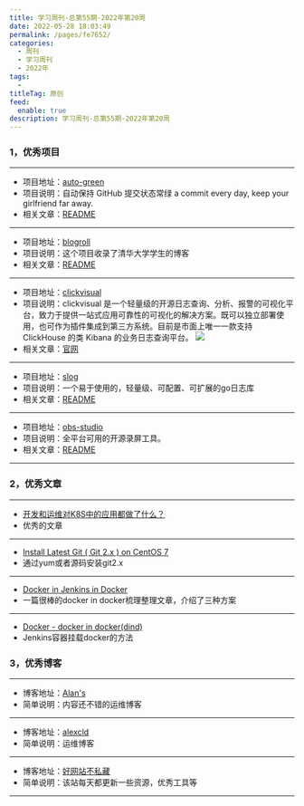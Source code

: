 ```yaml
---
title: 学习周刊-总第55期-2022年第20周
date: 2022-05-28 18:03:49
permalink: /pages/fe7652/
categories:
  - 周刊
  - 学习周刊
  - 2022年
tags:
  -
titleTag: 原创
feed:
  enable: true
description: 学习周刊-总第55期-2022年第20周
---
```



### 1，优秀项目

---
- 项目地址：[auto-green](https://github.com/justjavac/auto-green)
- 项目说明：自动保持 GitHub 提交状态常绿 a commit every day, keep your girlfriend far away.
- 相关文章：[README](https://github.com/justjavac/auto-green#readme)
---
- 项目地址：[blogroll](https://github.com/tuna/blogroll)
- 项目说明：这个项目收录了清华大学学生的博客
- 相关文章：[README](https://github.com/tuna/blogroll#readme)
---
- 项目地址：[clickvisual](https://github.com/clickvisual/clickvisual)
- 项目说明：clickvisual 是一个轻量级的开源日志查询、分析、报警的可视化平台，致力于提供一站式应用可靠性的可视化的解决方案。既可以独立部署使用，也可作为插件集成到第三方系统。目前是市面上唯一一款支持 ClickHouse 的类 Kibana 的业务日志查询平台。
  ![](http://t.eryajf.net/imgs/2022/05/3f91cdfe2a5e2ec8.webp)
- 相关文章：[官网](https://clickvisual.gocn.vip/)
---
- 项目地址：[slog](https://github.com/gookit/slog)
- 项目说明：一个易于使用的，轻量级、可配置、可扩展的go日志库
- 相关文章：[README](https://github.com/gookit/slog/blob/master/README.zh-CN.md)
---
- 项目地址：[obs-studio](https://github.com/obsproject/obs-studio)
- 项目说明：全平台可用的开源录屏工具。
- 相关文章：[README](https://github.com/obsproject/obs-studio#readme)
---

### 2，优秀文章

---
- [开发和运维对K8S中的应用都做了什么？](https://www.coolops.cn/archives/kai-fa-he-yun-wei-dui-k8s-zhong-de-ying-yong-dou-zuo-le-shen-me-#%E8%BF%90%E7%BB%B4%E4%BE%A7)
- 优秀的文章
---
- [Install Latest Git ( Git 2.x ) on CentOS 7](https://computingforgeeks.com/how-to-install-latest-version-of-git-git-2-x-on-centos-7/)
- 通过yum或者源码安装git2.x
---
- [Docker in Jenkins in Docker](https://www.tiuweehan.com/blog/2020-09-10-docker-in-jenkins-in-docker/)
- 一篇很棒的docker in docker梳理整理文章，介绍了三种方案
---
- [Docker - docker in docker(dind)](https://www.cnblogs.com/anliven/p/13551614.html)
- Jenkins容器挂载docker的方法

### 3，优秀博客

---
- 博客地址：[Alan's](https://imwang.top/)
- 简单说明：内容还不错的运维博客
---
- 博客地址：[alexcld](https://blogtest.alexcld.com/)
- 简单说明：运维博客
---
- 博客地址：[好网站不私藏](https://www.207788.xyz/)
- 简单说明：该站每天都更新一些资源，优秀工具等
---
